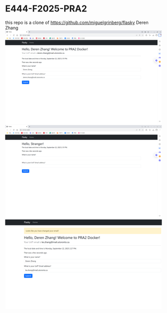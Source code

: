 # E444-F2025-PRA2
this repo is a clone of
https://github.com/miguelgrinberg/flasky
Deren Zhang
<img src="https://github.com/DerenZhang/E444-F2025-PRA2/blob/PRA2_2/a32b315aa5e494c61d61f7891433c864.png" alt="Alt text" width="800"/>
<img src="https://github.com/DerenZhang/E444-F2025-PRA2/blob/PRA2_2/df7d62c6e1d614bd8f710708f2f35211.png" alt="Alt text" width="800"/>
<img src="https://github.com/DerenZhang/E444-F2025-PRA2/blob/PRA2_2/bd44558ab214c26fdc293183ad65c0bc.png" alt="Alt text" width="800"/>

